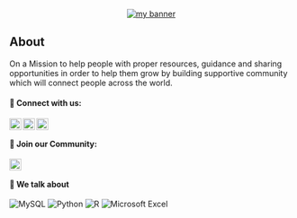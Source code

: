 <p align="center">
  <a href="https://www.linkedin.com/company/analytics-school" target="_blank" rel="noreferrer"><img src="https://user-images.githubusercontent.com/127306551/224541050-a7bfd7e3-f424-4514-af70-54587f910141.png" alt="my banner"></a>
</p>

<h3 align="center">

## About

<!--
**analyticsschool/analyticsschool** is a ✨ _special_ ✨ repository because its `README.md` (this file) appears on your GitHub profile.

Here are some ideas to get you started:

- 🔭 I’m currently working on ...
- 🌱 I’m currently learning ...
- 👯 I’m looking to collaborate on ...
- 🤔 I’m looking for help with ...
- 💬 Ask me about ...
- 📫 How to reach me: ...
- 😄 Pronouns: ...
- ⚡ Fun fact: ...
-->


On a Mission to help people with proper resources, guidance and sharing opportunities in order to help them grow by building supportive community which will connect people across the world.

#### 🤝 Connect with us:

<a href="https://www.linkedin.com/company/analytics-school"><img align="left" src="https://raw.githubusercontent.com/yushi1007/yushi1007/main/images/linkedin.svg" alt="Abalytics school | LinkedIn" width="21px"/></a>
<a href="[https://instagram.com/yushi.95](https://www.instagram.com/analytics_school/)"><img align="left" src="https://raw.githubusercontent.com/yushi1007/yushi1007/main/images/instagram.svg" alt="Abalytics school | Instagram" width="21px"/></a>
<a href="https://www.facebook.com/Analyticschool"><img align="left" src="https://user-images.githubusercontent.com/127306551/224540351-3b052edc-6ccc-4343-be90-75c4d38e0e1c.png" alt="Abalytics school | Facebook" width="21px"/></a>
</br>  
#### 🤝 Join our Community:
<a href="https://analytics-school.slack.com/"><img align="left" src="https://user-images.githubusercontent.com/127306551/224540407-8692c77f-78b4-4479-8d4d-6d066ffe0777.png" alt="Abalytics school | Slack" width="21px"/></a>
</br>


#### 💼 We talk about

![MySQL](https://img.shields.io/badge/mysql-%2300f.svg?style=for-the-badge&logo=mysql&logoColor=white)
![Python](https://img.shields.io/badge/python-3670A0?style=for-the-badge&logo=python&logoColor=ffdd54)
![R](https://img.shields.io/badge/r-%23276DC3.svg?style=for-the-badge&logo=r&logoColor=white)
![Microsoft Excel](https://img.shields.io/badge/Microsoft_Excel-217346?style=for-the-badge&logo=microsoft-excel&logoColor=white)
